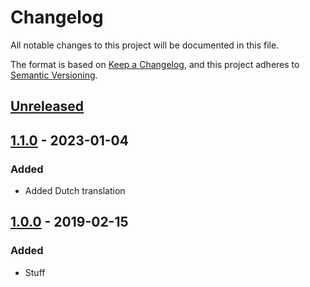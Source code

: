 # Changelog

All notable changes to this project will be documented in this file.

The format is based on [Keep a Changelog](https://keepachangelog.com/en/1.0.0/),
and this project adheres to [Semantic Versioning](https://semver.org/spec/v2.0.0.html).

## [Unreleased]

## [1.1.0] - 2023-01-04

### Added

-   Added Dutch translation

## [1.0.0] - 2019-02-15

### Added

-   Stuff

[Unreleased]: https://github.com/raoulvdberge/playground/compare/1.1.0...HEAD

[1.1.0]: https://github.com/raoulvdberge/playground/compare/1.0.0...1.1.0

[1.0.0]: https://github.com/raoulvdberge/playground/releases/tag/v1.0.0
